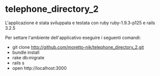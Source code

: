 telephone_directory_2
=====================

L'applicazione è stata sviluppata e testata con ruby ruby-1.9.3-p125 e rails 3.2.5

Per settare l'ambiente dell'applicativo eseguire i seguenti comandi:

- git clone http://github.com/moretto-nik/telephone_directory_2.git 
- bundle install
- rake db:migrate
- rails s
- open http://localhost:3000